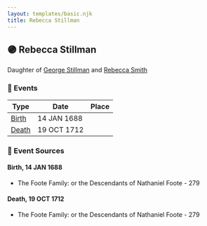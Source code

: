 ```yaml
---
layout: templates/basic.njk
title: Rebecca Stillman
---
```

## 🟣 Rebecca Stillman

Daughter of [George Stillman](/people/6/67040632) and [Rebecca Smith](/people/7/76162584)

### 📆 Events

Type | Date | Place
------ | ------ | ------
[Birth](#event-33737f7e-d80c-4a01-a5e0-87f870ce5a3e) | 14 JAN 1688 |
[Death](#event-0b528f86-cb1c-4399-af63-4e6dc5316725) | 19 OCT 1712 |

### 📰 Event Sources

#### <a id="event-33737f7e-d80c-4a01-a5e0-87f870ce5a3e"></a> Birth, 14 JAN 1688
* The Foote Family: or the Descendants of Nathaniel Foote  - 279

#### <a id="event-0b528f86-cb1c-4399-af63-4e6dc5316725"></a> Death, 19 OCT 1712
* The Foote Family: or the Descendants of Nathaniel Foote  - 279